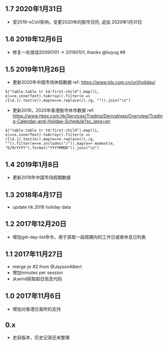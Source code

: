 1.7 2020年1月31日
---
* 受2019-nCoV影响，变更2020年的股市日历, 追加 2020年1月31日

1.6 2019年12月6日
---
* 修复一处错误20090101 -> 20190101, thanks @liuyug #8
  
1.5 2019年11月26日
---
* 更新2020年中国市场休假数据 ref: https://www.tdx.com.cn/url/holiday/
```
$("table.table tr td:first-child").map((i, e)=>e.innerText).toArray().filter(e => /[\d.]/.test(e)).map(e=>e.replace(/\./g, "")).join("\n")
```
* 更新2019，2020年香港股市休市数据 ref: https://www.hkex.com.hk/Services/Trading/Derivatives/Overview/Trading-Calendar-and-Holiday-Schedule?sc_lang=en
```
$("table.table tr td:first-child").map((i, e)=>e.innerText).toArray().filter(e => /[\d.]/.test(e)).map(e=>e.replace(/\./g, "")).filter(e=>e.includes("/")).map(e=> moment(e, "D/M/YYYY").format("YYYYMMDD")).join("\n")
```

1.4 2019年1月8日
---
* 更新2019年中国市场假期数据

1.3 2018年4月17日
---
* update hk 2018 holiday data

1.2 2017年12月20日
---
* 增加get-day-list命令，用于获取一段周期内的工作日或者休息日列表

1.1 2017年11月27日
---
* merge pr #2 from @JaysonAlbert
* 增加minutes per session 
* 从wind获取假日信息代码 

1.0 2017年11月6日
---
* 增加对香港交易所的支持

0.x 
---
* 史前版本，历史记录还未整理
